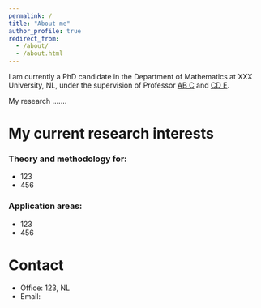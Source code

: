 ```yaml
---
permalink: /
title: "About me"
author_profile: true
redirect_from: 
  - /about/
  - /about.html
---
```


I am currently a PhD candidate in the Department of Mathematics at XXX University, NL, under the supervision of Professor [AB C](https://github.com) and [CD E](https://github.com).

My research .......

My current research interests
======
### Theory and methodology for:
- 123
- 456

### Application areas:
- 123
- 456

Contact
======
- Office: 123, NL
- Email:
  

